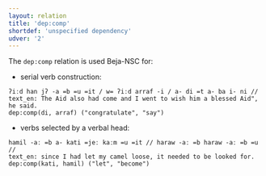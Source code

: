 ```yaml
---
layout: relation
title: 'dep:comp'
shortdef: 'unspecified dependency'
udver: '2'
---
```


The `dep:comp` relation is used Beja-NSC for:

- serial verb construction:
~~~ sdparse
ʔiːd han jʔ -a =b =u =it / w= ʔiːd arraf -i / a- di =t a- ba i- ni //
text_en: The Aid also had come and I went to wish him a blessed Aid", he said.
dep:comp(di, arraf) ("congratulate", "say")
~~~

- verbs selected by a verbal head:
~~~ sdparse
hamil -aː =b a- kati =jeː kaːm =u =it // haraw -aː =b haraw -aː =b =u //
text_en: since I had let my camel loose, it needed to be looked for.
dep:comp(kati, hamil) ("let", "become")
~~~


<!-- Interlanguage links updated Po lis 14 15:35:21 CET 2022 -->

